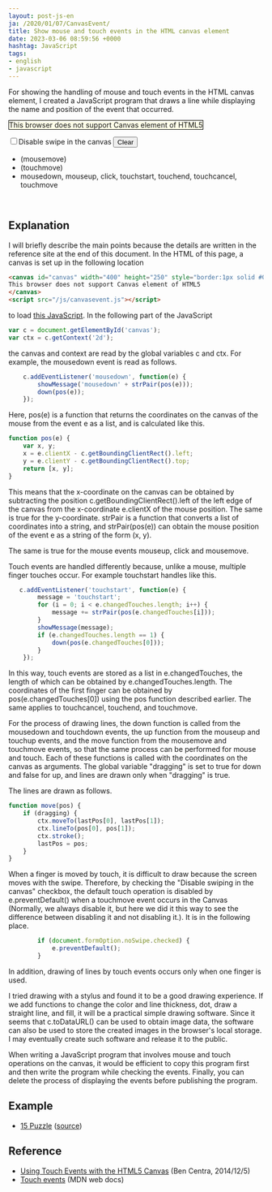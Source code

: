 ```yaml
---
layout: post-js-en
ja: /2020/01/07/CanvasEvent/
title: Show mouse and touch events in the HTML canvas element
date: 2023-03-06 08:59:56 +0000
hashtag: JavaScript
tags:
- english
- javascript
---
```

For showing the handling of mouse and touch events in the HTML canvas element, I created a JavaScript program that draws a line while displaying the name and position of the event that occurred.

<canvas id="canvas" width="400" height="250"
  style="border:1px solid #000000; background: #ffffe8; max-width: 100%; height: auto; max-height: 100%">
This browser does not support Canvas element of HTML5
</canvas>
<script src="/js/canvasevent.js"></script>

<form name="formOption">
<input id="noSwipe" type="checkbox"><label for="noSwipe">Disable swipe in the canvas</label>
<button onclick="clear()">Clear</button>
</form>

- <div id="messageMouseMove">(mousemove)</div>
- <div id="messageTouchMove">(touchmove)</div>
- mousedown, mouseup, click, touchstart, touchend, touchcancel, touchmove
<pre style='width: 350px; max-height: 300px;'>
<div id="message"></div>
</pre>

## Explanation

I will briefly describe the main points because the details are written in the reference site at the end of this document. In the HTML of this page, a canvas is set up in the following location

```html
<canvas id="canvas" width="400" height="250" style="border:1px solid #000000; background: #ffffe8; max-width: 100%; height: auto; max-height: 100%">
This browser does not support Canvas element of HTML5
</canvas>
<script src="/js/canvasevent.js"></script>
```

to load [this JavaScript](https://github.com/sekika/sekika.github.io/blob/master/js/canvasevent.js). In the following part of the JavaScript

```javascript
var c = document.getElementById('canvas');
var ctx = c.getContext('2d');
```

the canvas and context are read by the global variables c and ctx. For example, the mousedown event is read as follows.

```javascript
    c.addEventListener('mousedown', function(e) {
        showMessage('mousedown' + strPair(pos(e)));
        down(pos(e));
    });
```

Here, pos(e) is a function that returns the coordinates on the canvas of the mouse from the event e as a list, and is calculated like this.

```javascript
function pos(e) {
    var x, y;
    x = e.clientX - c.getBoundingClientRect().left;
    y = e.clientY - c.getBoundingClientRect().top;
    return [x, y];
}
```

This means that the x-coordinate on the canvas can be obtained by subtracting the position c.getBoundingClientRect().left of the left edge of the canvas from the x-coordinate e.clientX of the mouse position. The same is true for the y-coordinate. strPair is a function that converts a list of coordinates into a string, and strPair(pos(e)) can obtain the mouse position of the event e as a string of the form (x, y).

The same is true for the mouse events mouseup, click and mousemove.

Touch events are handled differently because, unlike a mouse, multiple finger touches occur. For example touchstart handles like this.

```javascript
   c.addEventListener('touchstart', function(e) {
        message = 'touchstart';
        for (i = 0; i < e.changedTouches.length; i++) {
            message += strPair(pos(e.changedTouches[i]));
        }
        showMessage(message);
        if (e.changedTouches.length == 1) {
            down(pos(e.changedTouches[0]));
        }
    });
```

In this way, touch events are stored as a list in e.changedTouches, the length of which can be obtained by e.changedTouches.length. The coordinates of the first finger can be obtained by pos(e.changedTouches[0]) using the pos function described earlier. The same applies to touchcancel, touchend, and touchmove.

For the process of drawing lines, the down function is called from the mousedown and touchdown events, the up function from the mouseup and touchup events, and the move function from the mousemove and touchmove events, so that the same process can be performed for mouse and touch. Each of these functions is called with the coordinates on the canvas as arguments. The global variable "dragging" is set to true for down and false for up, and lines are drawn only when "dragging" is true.

The lines are drawn as follows.

```javascript
function move(pos) {
    if (dragging) {
        ctx.moveTo(lastPos[0], lastPos[1]);
        ctx.lineTo(pos[0], pos[1]);
        ctx.stroke();
        lastPos = pos;
    }
}
```

When a finger is moved by touch, it is difficult to draw because the screen moves with the swipe. Therefore, by checking the "Disable swiping in the canvas" checkbox, the default touch operation is disabled by e.preventDefault() when a touchmove event occurs in the Canvas (Normally, we always disable it, but here we did it this way to see the difference between disabling it and not disabling it.). It is in the following place.

```javascript
        if (document.formOption.noSwipe.checked) {
            e.preventDefault();
        }
```

In addition, drawing of lines by touch events occurs only when one finger is used.

I tried drawing with a stylus and found it to be a good drawing experience. If we add functions to change the color and line thickness, dot, draw a straight line, and fill, it will be a practical simple drawing software. Since it seems that c.toDataURL() can be used to obtain image data, the software can also be used to store the created images in the browser's local storage. I may eventually create such software and release it to the public.

When writing a JavaScript program that involves mouse and touch operations on the canvas, it would be efficient to copy this program first and then write the program while checking the events. Finally, you can delete the process of displaying the events before publishing the program.

## Example
- [15 Puzzle](https://sekika.github.io/2020/01/14/15Puzzle/) ([source](https://sekika.github.io/js/15.js))

## Reference

- [Using Touch Events with the HTML5 Canvas](http://bencentra.com/code/2014/12/05/html5-canvas-touch-events.html) (Ben Centra, 2014/12/5)
- [Touch events](https://developer.mozilla.org/ja/docs/Web/API/Touch_events) (MDN web docs)
